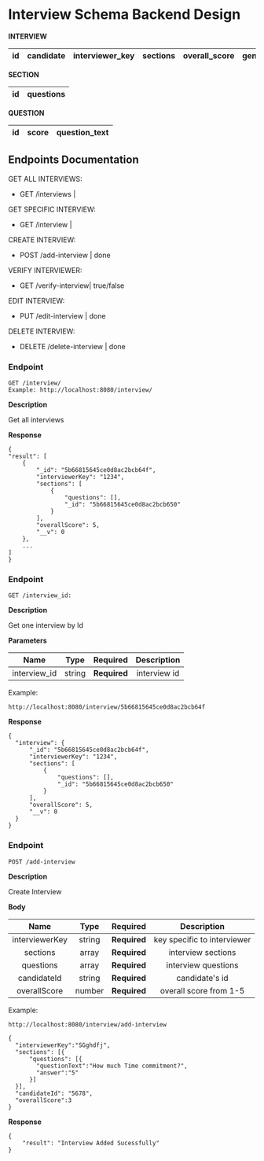 # Interview Schema Backend Design

**INTERVIEW**

|   id  |   candidate  |   interviewer_key    |   sections  |overall_score    |  general_notes  |
|:------:|:-------:|:------:|:-------:|:------:|:-------:|

**SECTION**

|   id  |  questions  |
|:------:|:-------:|

**QUESTION**

|   id  |   score   | question_text |
|:------:|:-------:|:------:|


## Endpoints Documentation 


GET ALL INTERVIEWS: 
* GET /interviews | <interview>

GET SPECIFIC INTERVIEW: 
* GET /interview | <interview>

CREATE INTERVIEW:
* POST /add-interview | done

VERIFY INTERVIEWER:
* GET /verify-interview| true/false

EDIT INTERVIEW: 
* PUT /edit-interview | done

DELETE INTERVIEW:
* DELETE /delete-interview | done

### Endpoint

    GET /interview/
    Example: http://localhost:8080/interview/

**Description**

Get all interviews

**Response**

    {
    "result": [
        {
            "_id": "5b66815645ce0d8ac2bcb64f",
            "interviewerKey": "1234",
            "sections": [
                {
                    "questions": [],
                    "_id": "5b66815645ce0d8ac2bcb650"
                }
            ],
            "overallScore": 5,
            "__v": 0
        },
        ...
    ]
    }

### Endpoint

    GET /interview_id:
    
**Description**

Get one interview by Id

**Parameters**

|   Name    |  Type  | Required                      | Description               |
|:---------:|:------:|:-----------------------------:|:-------------------------:|
| interview_id  | string | **Required** | interview id

Example:

    http://localhost:8080/interview/5b66815645ce0d8ac2bcb64f

**Response**
    
    {
      "interview": {
          "_id": "5b66815645ce0d8ac2bcb64f",
          "interviewerKey": "1234",
          "sections": [
              {
                  "questions": [],
                  "_id": "5b66815645ce0d8ac2bcb650"
              }
          ],
          "overallScore": 5,
          "__v": 0
      }
    }
 
### Endpoint

    POST /add-interview
    
**Description**

Create Interview

**Body**

|   Name    |  Type  | Required                      | Description               |
|:---------:|:------:|:-----------------------------:|:-------------------------:|
| interviewerKey  | string | **Required** | key specific to interviewer
| sections  | array | **Required** | interview sections
| questions  | array | **Required** | interview questions
| candidateId  | string | **Required** | candidate's id
| overallScore  | number | **Required** | overall score from 1-5

Example:

    http://localhost:8080/interview/add-interview

    {
      "interviewerKey":"SGghdfj",
      "sections": [{
          "questions": [{
            "questionText":"How much Time commitment?",
            "answer":"5"
          }]
      }],
      "candidateId": "5678",
      "overallScore":3
    }

**Response**

    {
        "result": "Interview Added Sucessfully"
    }